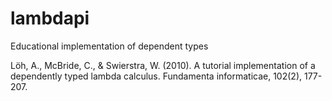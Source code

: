 # lambdapi
Educational implementation of dependent types

Löh, A., McBride, C., & Swierstra, W. (2010).
A tutorial implementation of a dependently typed lambda calculus.
Fundamenta informaticae, 102(2), 177-207.

